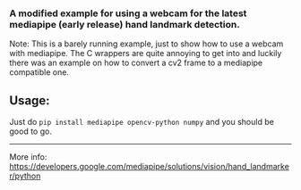 ### A modified example for using a webcam for the latest mediapipe (early release) hand landmark detection.
Note: This is a barely running example, just to show how to use a webcam with mediapipe. The C wrappers are quite annoying to get into and luckily there was an example on
how to convert a cv2 frame to a mediapipe compatible one.

## Usage:
Just do ```pip install mediapipe opencv-python numpy``` and you should be good to go.

---
More info:
https://developers.google.com/mediapipe/solutions/vision/hand_landmarker/python
